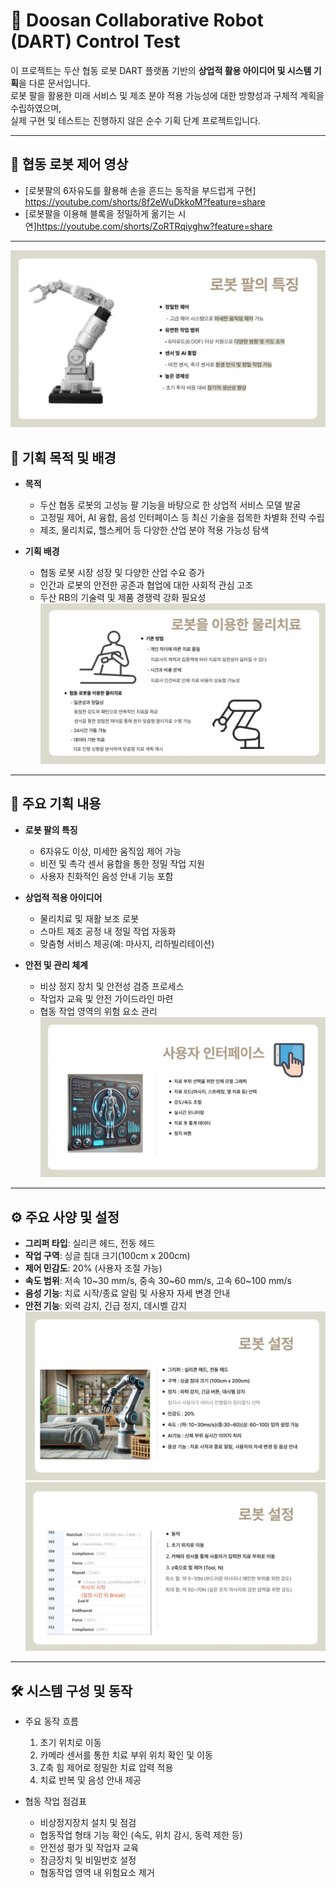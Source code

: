 # 🤖 Doosan Collaborative Robot (DART) Control Test

이 프로젝트는 두산 협동 로봇 DART 플랫폼 기반의 **상업적 활용 아이디어 및 시스템 기획**을 다룬 문서입니다.  
로봇 팔을 활용한 미래 서비스 및 제조 분야 적용 가능성에 대한 방향성과 구체적 계획을 수립하였으며,  
실제 구현 및 테스트는 진행하지 않은 순수 기획 단계 프로젝트입니다.

---
## 🎥 협동 로봇 제어 영상
- [로봇팔의 6자유도를 활용해 손을 흔드는 동작을 부드럽게 구현] https://youtube.com/shorts/8f2eWuDkkoM?feature=share
- [로봇팔을 이용해 블록을 정밀하게 옮기는 시연]https://youtube.com/shorts/ZoRTRqiyghw?feature=share
---
![로봇 팔](./docs/A_1%20협동1%20발표자료_page-0003.jpg)



## 📌 기획 목적 및 배경

- **목적**  
  - 두산 협동 로봇의 고성능 팔 기능을 바탕으로 한 상업적 서비스 모델 발굴  
  - 고정밀 제어, AI 융합, 음성 인터페이스 등 최신 기술을 접목한 차별화 전략 수립  
  - 제조, 물리치료, 헬스케어 등 다양한 산업 분야 적용 가능성 탐색

- **기획 배경**  
  - 협동 로봇 시장 성장 및 다양한 산업 수요 증가  
  - 인간과 로봇의 안전한 공존과 협업에 대한 사회적 관심 고조  
  - 두산 RB의 기술력 및 제품 경쟁력 강화 필요성
![기획 내용](./docs/A_1%20협동1%20발표자료_page-0004.jpg)
---

## 📝 주요 기획 내용

- **로봇 팔의 특징**  
  - 6자유도 이상, 미세한 움직임 제어 가능  
  - 비전 및 촉각 센서 융합을 통한 정밀 작업 지원  
  - 사용자 친화적인 음성 안내 기능 포함  

- **상업적 적용 아이디어**  
  - 물리치료 및 재활 보조 로봇  
  - 스마트 제조 공정 내 정밀 작업 자동화  
  - 맞춤형 서비스 제공(예: 마사지, 리하빌리테이션)  

- **안전 및 관리 체계**  
  - 비상 정지 장치 및 안전성 검증 프로세스  
  - 작업자 교육 및 안전 가이드라인 마련  
  - 협동 작업 영역의 위험 요소 관리
![기획 내용](./docs/A_1%20협동1%20발표자료_page-0005.jpg)
---

## ⚙️ 주요 사양 및 설정

- **그리퍼 타입**: 실리콘 헤드, 전동 헤드  
- **작업 구역**: 싱글 침대 크기(100cm x 200cm)  
- **제어 민감도**: 20% (사용자 조절 가능)  
- **속도 범위**: 저속 10~30 mm/s, 중속 30~60 mm/s, 고속 60~100 mm/s  
- **음성 기능**: 치료 시작/종료 알림 및 사용자 자세 변경 안내  
- **안전 기능**: 외력 감지, 긴급 정지, 데시벨 감지  
![기획 내용](./docs/A_1%20협동1%20발표자료_page-0006.jpg)
![기획 내용](./docs/A_1%20협동1%20발표자료_page-0007.jpg)
---

## 🛠 시스템 구성 및 동작

- 주요 동작 흐름  
  1. 초기 위치로 이동  
  2. 카메라 센서를 통한 치료 부위 위치 확인 및 이동  
  3. Z축 힘 제어로 정밀한 치료 압력 적용  
  4. 치료 반복 및 음성 안내 제공  

- 협동 작업 점검표  
  - 비상정지장치 설치 및 점검  
  - 협동작업 형태 기능 확인 (속도, 위치 감시, 동력 제한 등)  
  - 안전성 평가 및 작업자 교육  
  - 잠금장치 및 비밀번호 설정  
  - 협동작업 영역 내 위험요소 제거  

